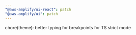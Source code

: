 ```yaml
---
"@aws-amplify/ui-react": patch
"@aws-amplify/ui": patch
---
```


chore(theme): better typing for breakpoints for TS strict mode
